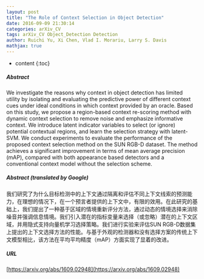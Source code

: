```yaml
---
layout: post
title: "The Role of Context Selection in Object Detection"
date: 2016-09-09 21:30:14
categories: arXiv_CV
tags: arXiv_CV Object_Detection Detection
author: Ruichi Yu, Xi Chen, Vlad I. Morariu, Larry S. Davis
mathjax: true
---
```


* content
{:toc}

##### Abstract
We investigate the reasons why context in object detection has limited utility by isolating and evaluating the predictive power of different context cues under ideal conditions in which context provided by an oracle. Based on this study, we propose a region-based context re-scoring method with dynamic context selection to remove noise and emphasize informative context. We introduce latent indicator variables to select (or ignore) potential contextual regions, and learn the selection strategy with latent-SVM. We conduct experiments to evaluate the performance of the proposed context selection method on the SUN RGB-D dataset. The method achieves a significant improvement in terms of mean average precision (mAP), compared with both appearance based detectors and a conventional context model without the selection scheme.

##### Abstract (translated by Google)
我们研究了为什么目标检测中的上下文通过隔离和评估不同上下文线索的预测能力，在理想的情况下，在一个预言者提供的上下文中，有限的效用。在此研究的基础上，我们提出了一种基于区域的情境重新评分方法，通过动态的情境选择来消除噪音并强调信息情境。我们引入潜在的指标变量来选择（或忽略）潜在的上下文区域，并用隐式支持向量机学习选择策略。我们进行实验来评估SUN RGB-D数据集上提出的上下文选择方法的性能。与基于外观的检测器和没有选择方案的传统上下文模型相比，该方法在平均平均精度（mAP）方面实现了显着的改进。

##### URL
[https://arxiv.org/abs/1609.02948](https://arxiv.org/abs/1609.02948)

